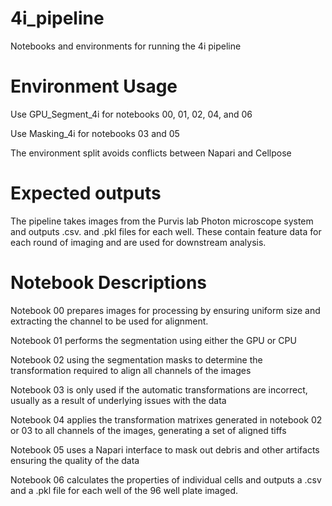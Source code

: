 # 4i_pipeline
Notebooks and environments for running the 4i pipeline

# Environment Usage
Use GPU_Segment_4i for notebooks 00, 01, 02, 04, and 06

Use Masking_4i for notebooks 03 and 05

The environment split avoids conflicts between Napari and Cellpose

# Expected outputs
The pipeline takes images from the Purvis lab Photon microscope system and outputs .csv. and .pkl files for each well. These contain feature data for each round of imaging and are used for downstream analysis.

# Notebook Descriptions
Notebook 00 prepares images for processing by ensuring uniform size and extracting the channel to be used for alignment. 

Notebook 01 performs the segmentation using either the GPU or CPU

Notebook 02 using the segmentation masks to determine the transformation required to align all channels of the images

Notebook 03 is only used if the automatic transformations are incorrect, usually as a result of underlying issues with the data

Notebook 04 applies the transformation matrixes generated in notebook 02 or 03 to all channels of the images, generating a set of aligned tiffs

Notebook 05 uses a Napari interface to mask out debris and other artifacts ensuring the quality of the data

Notebook 06 calculates the properties of individual cells and outputs a .csv and a .pkl file for each well of the 96 well plate imaged.
